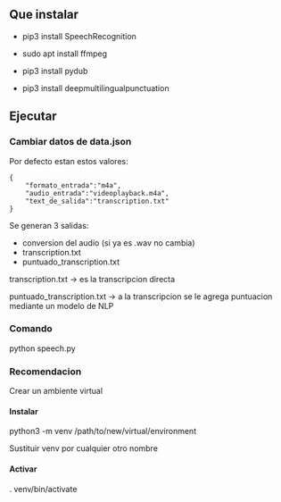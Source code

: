 ## Que instalar

 - pip3 install SpeechRecognition

 - sudo apt install ffmpeg

 - pip3 install pydub

 - pip3 install deepmultilingualpunctuation

## Ejecutar

### Cambiar datos de data.json

Por defecto estan estos valores:

```
{
    "formato_entrada":"m4a",
    "audio_entrada":"videoplayback.m4a",
    "text_de_salida":"transcription.txt"
}
```

Se generan 3 salidas:

- conversion del audio (si ya es .wav no cambia)
- transcription.txt
- puntuado_transcription.txt

transcription.txt -> es la transcripcion directa

puntuado_transcription.txt -> a la transcripcion se le agrega puntuacion mediante un modelo de NLP

### Comando

python speech.py


### Recomendacion

Crear un ambiente virtual

#### Instalar

python3 -m venv /path/to/new/virtual/environment

Sustituir venv por cualquier otro nombre

#### Activar

. venv/bin/activate
